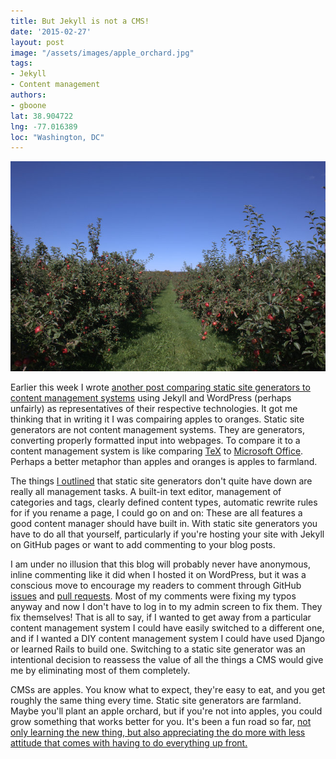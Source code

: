 ```yaml
---
title: But Jekyll is not a CMS!
date: '2015-02-27'
layout: post
image: "/assets/images/apple_orchard.jpg"
tags:
- Jekyll
- Content management
authors:
- gboone
lat: 38.904722
lng: -77.016389
loc: "Washington, DC"
---
```

![Honeycrisp orchard, my favorite apple, image from wikimedia commons](/assets/images/apple_orchard.jpg)

Earlier this week I wrote [another post comparing static site generators to
content management systems][1] using Jekyll and WordPress (perhaps unfairly)
as representatives of their respective technologies. It got me thinking that
in writing it I was compairing apples to oranges. Static site generators are
not content management systems. They are generators, converting properly
formatted input into webpages. To compare it to a content management system is
like comparing [TeX][2] to [Microsoft Office][3]. Perhaps a better metaphor
than apples and oranges is apples to farmland.

The things [I outlined][1] that static site generators don't quite have down are
really all management tasks. A built-in text editor, management of categories
and tags, clearly defined content types, automatic rewrite rules for if you
rename a page, I could go on and on: These are all features a good content
manager should have built in. With static site generators you have to do all
that yourself, particularly if you're hosting your site with Jekyll on GitHub
pages or want to add commenting to your blog posts.

I am under no illusion that this blog will probably never have anonymous, inline
commenting like it did when I hosted it on WordPress, but it was a conscious
move to encourage my readers to comment through GitHub [issues][4] and [pull
requests][5]. Most of my comments were fixing my typos anyway and now I don't
have to log in to my admin screen to fix them. They fix themselves! That is all
to say, if I wanted to get away from a particular content management system I
could have easily switched to a different one, and if I wanted a DIY content
management system I could have used Django or learned Rails to build one.
Switching to a static site generator was an intentional decision to reassess the
value of all the things a CMS would give me by eliminating most of them
completely.

CMSs are apples. You know what to expect, they're easy
to eat, and you get roughly the same thing every time. Static site generators
are farmland. Maybe you'll plant an apple orchard, but if you're not into
apples, you could grow something that works better for you. It's been a fun road
so far, [not only learning the new thing, but also appreciating the do more with
less attitude that comes with having to do everything up front.][6]

[1]: /2015/02/25/the-lasting-power-of-wysiwyg/
[2]: https://tug.org/
[3]: https://products.office.com/en-US/
[4]: https://github.com/gboone/gboone.github.io/issues/3
[5]: https://github.com/gboone/gboone.github.io/pull/2
[6]: /2015/01/26/static-sites-revisited/
